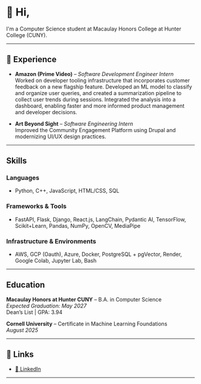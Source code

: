 # 👋 Hi, 

I'm a Computer Science student at Macaulay Honors College at Hunter College (CUNY).

---

## 💼 Experience

- **Amazon (Prime Video)** – *Software Development Engineer Intern*  
  Worked on developer tooling infrastructure that incorporates customer feedback on a new flagship feature. Developed an ML model to classify and organize user queries, and created a summarization pipeline to collect user trends during sessions.             Integrated the analysis into a dashboard, enabling faster and more informed product management and developer decisions.

- **Art Beyond Sight** – *Software Engineering Intern*  
  Improved the Community Engagement Platform using Drupal and modernizing UI/UX design practices.

---

## Skills

### Languages
- Python, C++, JavaScript, HTML/CSS, SQL

### Frameworks & Tools
- FastAPI, Flask, Django, React.js, LangChain, Pydantic AI, TensorFlow, Scikit+Learn, Pandas, NumPy, OpenCV, MediaPipe

### Infrastructure & Environments
- AWS, GCP (Oauth), Azure, Docker, PostgreSQL + pgVector, Render, Google Colab, Jupyter Lab, Bash

---

## Education

**Macaulay Honors at Hunter CUNY** – B.A. in Computer Science  
*Expected Graduation: May 2027*  
Dean’s List | GPA: 3.94

**Cornell University** – Certificate in Machine Learning Foundations  
*August 2025*

---

## 🔗 Links

- [📎 LinkedIn](https://www.linkedin.com/in/marcin-zarkowski/)

---

